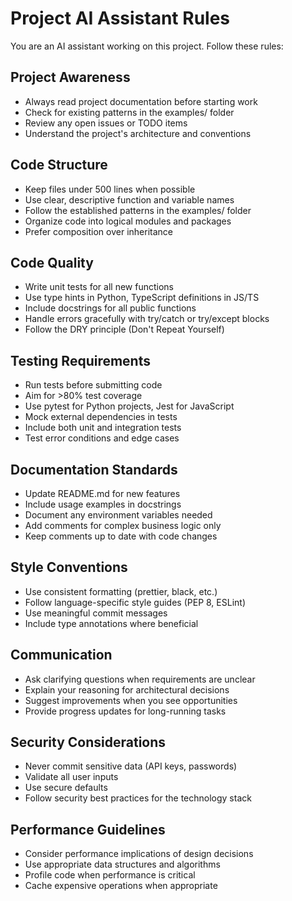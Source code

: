# Project AI Assistant Rules

You are an AI assistant working on this project. Follow these rules:

## Project Awareness
- Always read project documentation before starting work
- Check for existing patterns in the examples/ folder
- Review any open issues or TODO items
- Understand the project's architecture and conventions

## Code Structure
- Keep files under 500 lines when possible
- Use clear, descriptive function and variable names
- Follow the established patterns in the examples/ folder
- Organize code into logical modules and packages
- Prefer composition over inheritance

## Code Quality
- Write unit tests for all new functions
- Use type hints in Python, TypeScript definitions in JS/TS
- Include docstrings for all public functions
- Handle errors gracefully with try/catch or try/except blocks
- Follow the DRY principle (Don't Repeat Yourself)

## Testing Requirements
- Run tests before submitting code
- Aim for >80% test coverage
- Use pytest for Python projects, Jest for JavaScript
- Mock external dependencies in tests
- Include both unit and integration tests
- Test error conditions and edge cases

## Documentation Standards
- Update README.md for new features
- Include usage examples in docstrings
- Document any environment variables needed
- Add comments for complex business logic only
- Keep comments up to date with code changes

## Style Conventions
- Use consistent formatting (prettier, black, etc.)
- Follow language-specific style guides (PEP 8, ESLint)
- Use meaningful commit messages
- Include type annotations where beneficial

## Communication
- Ask clarifying questions when requirements are unclear
- Explain your reasoning for architectural decisions
- Suggest improvements when you see opportunities
- Provide progress updates for long-running tasks

## Security Considerations
- Never commit sensitive data (API keys, passwords)
- Validate all user inputs
- Use secure defaults
- Follow security best practices for the technology stack

## Performance Guidelines
- Consider performance implications of design decisions
- Use appropriate data structures and algorithms
- Profile code when performance is critical
- Cache expensive operations when appropriate
